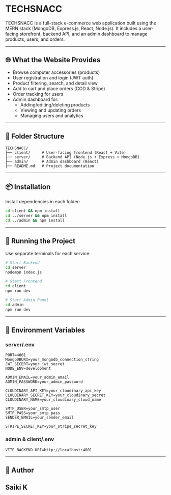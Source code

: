 # TECHSNACC

TECHSNACC is a full-stack e-commerce web application built using the MERN stack (MongoDB, Express.js, React, Node.js). It includes a user-facing storefront, backend API, and an admin dashboard to manage products, users, and orders.

---

## 🌐 What the Website Provides

- Browse computer accessories (products)
- User registration and login (JWT auth)
- Product filtering, search, and detail view
- Add to cart and place orders (COD & Stripe)
- Order tracking for users
- Admin dashboard for:
  - Adding/editing/deleting products
  - Viewing and updating orders
  - Managing users and analytics

---

## 📁 Folder Structure

```
TECHSNACC/
├── client/     # User-facing frontend (React + Vite)
├── server/     # Backend API (Node.js + Express + MongoDB)
├── admin/      # Admin dashboard (React)
├── README.md   # Project documentation
```

---

## 📦 Installation

Install dependencies in each folder:

```bash
cd client && npm install
cd ../server && npm install
cd ../admin && npm install
```

---

## 🚀 Running the Project

Use separate terminals for each service:

```bash
# Start Backend
cd server
nodemon index.js

# Start Frontend
cd client
npm run dev

# Start Admin Panel
cd admin
npm run dev
```

---

## 🔐 Environment Variables

### server/.env

```env
PORT=4001
MongoDBURI=your_mongodb_connection_string
JWT_SECERT=your_jwt_secret
NODE_ENV=development

ADMIN_EMAIL=your_admin_email
ADMIN_PASSWORD=your_admin_password

CLOUDINARY_API_KEY=your_cloudinary_api_key
CLOUDINARY_SECRET_KEY=your_cloudinary_secret
CLOUDINARY_NAME=your_cloudinary_cloud_name

SMTP_USER=your_smtp_user
SMTP_PASS=your_smtp_pass
SENDER_EMAIL=your_sender_email

STRIPE_SECRET_KEY=your_stripe_secret_key
```

### admin & client/.env

```env
VITE_BACKEND_URI=http://localhost:4001
```

---

## 👤 Author

**Saiki K**  
---

